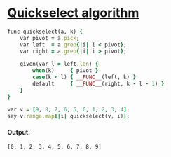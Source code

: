 [1]: http://rosettacode.org/wiki/Quickselect_algorithm

# [Quickselect algorithm][1]

```ruby
func quickselect(a, k) {
    var pivot = a.pick;
    var left  = a.grep{|i| i < pivot};
    var right = a.grep{|i| i > pivot};
 
    given(var l = left.len) {
        when(k)     { pivot }
        case(k < l) { __FUNC__(left, k) }
        default     { __FUNC__(right, k - l - 1) }
    }
}
 
var v = [9, 8, 7, 6, 5, 0, 1, 2, 3, 4];
say v.range.map{|i| quickselect(v, i)};
```

#### Output:
```
[0, 1, 2, 3, 4, 5, 6, 7, 8, 9]
```
